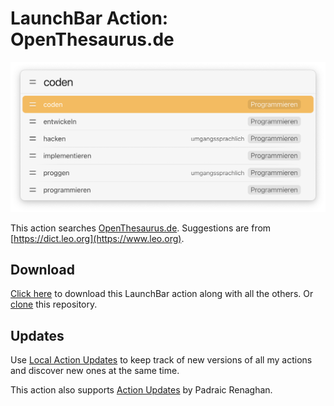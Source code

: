 # LaunchBar Action: OpenThesaurus.de

<img src="ot.png" width="600"/> 

This action searches [OpenThesaurus.de](https://github.com/danielnaber/openthesaurus#license). Suggestions are from 
[https://dict.leo.org](https://www.leo.org). 

## Download

[Click here](https://github.com/Ptujec/LaunchBar/archive/refs/heads/master.zip) to download this LaunchBar action along with all the others. Or [clone](https://docs.github.com/en/repositories/creating-and-managing-repositories/cloning-a-repository) this repository.

## Updates

Use [Local Action Updates](https://github.com/Ptujec/LaunchBar/tree/master/Local-Action-Updates#launchbar-action-local-action-updates) to keep track of new versions of all my actions and discover new ones at the same time. 

This action also supports [Action Updates](https://github.com/prenagha/launchbar) by Padraic Renaghan.